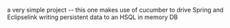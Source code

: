 a very simple project -- this one makes use of cucumber to drive Spring and Eclipselink writing 
persistent data to an HSQL in memory DB
